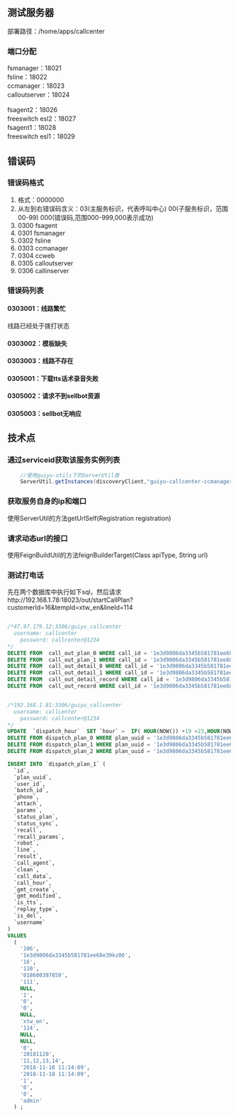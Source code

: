## 测试服务器 ##
部署路径：/home/apps/callcenter

### 端口分配 ###    
fsmanager：18021    
fsline：18022   
ccmanager：18023    
calloutserver：18024    

fsagent2：18026    
freeswitch esl2：18027    
fsagent1：18028    
freeswitch esl1：18029    
    
## 错误码 ##
### 错误码格式 ###
1. 格式：0000000
2. 从左到右错误码含义：03(主服务标识，代表呼叫中心) 00(子服务标识，范围00-99) 000(错误码,范围000-999,000表示成功)
3. 0300 fsagent
4. 0301 fsmanager
5. 0302 fsline
6. 0303 ccmanager
7. 0304 ccweb
8. 0305 calloutserver
9. 0306 callinserver

### 错误码列表 ###
#### 0303001：线路繁忙 ####
线路已经处于拨打状态
#### 0303002：模板缺失 ####
#### 0303003：线路不存在 ####
#### 0305001：下载tts话术录音失败 ####
#### 0305002：请求不到sellbot资源 ####
#### 0305003：sellbot无响应 ####

## 技术点 ##
###  通过serviceid获取该服务实例列表 ###
```java
    //使用guiyu-utils下的ServerUtil类
    ServerUtil.getInstances(discoveryClient,"guiyu-callcenter-ccmanager");
```

### 获取服务自身的ip和端口 ###
使用ServerUtil的方法getUrlSelf(Registration registration)

### 请求动态url的接口 ###
使用FeignBuildUtil的方法feignBuilderTarget(Class<T> apiType, String url)


### 测试打电话 ###
先在两个数据库中执行如下sql，然后请求http://192.168.1.78:18023/out/startCallPlan?customerId=16&tempId=xtw_en&lineId=114
```sql

/*47.97.179.12:3306/guiyu_callcenter
  username: callcenter
    password: callcenter@1234
*/
DELETE FROM  call_out_plan_0 WHERE call_id = '1e3d9806da3345b581781ee68e39kz06';
DELETE FROM  call_out_plan_1 WHERE call_id = '1e3d9806da3345b581781ee68e39kz06';
DELETE FROM  call_out_detail_0 WHERE call_id = '1e3d9806da3345b581781ee68e39kz06';
DELETE FROM  call_out_detail_1 WHERE call_id = '1e3d9806da3345b581781ee68e39kz06';
DELETE FROM  call_out_detail_record WHERE call_id = '1e3d9806da3345b581781ee68e39kz06';
DELETE FROM  call_out_record WHERE call_id = '1e3d9806da3345b581781ee68e39kz06';


/*192.168.1.81:3306/guiyu_callcenter
  username: callcenter
    password: callcenter@1234
*/
UPDATE  `dispatch_hour`  SET `hour` =  IF( HOUR(NOW()) +19 >23,HOUR(NOW()) -5,HOUR(NOW()) +19) WHERE dispatch_id  = '1e3d9806da3345b581781ee68e39kz06';
DELETE FROM dispatch_plan_0 WHERE plan_uuid = '1e3d9806da3345b581781ee68e39kz06';
DELETE FROM dispatch_plan_1 WHERE plan_uuid = '1e3d9806da3345b581781ee68e39kz06';
DELETE FROM dispatch_plan_2 WHERE plan_uuid = '1e3d9806da3345b581781ee68e39kz06';

INSERT INTO `dispatch_plan_1` (
  `id`,
  `plan_uuid`,
  `user_id`,
  `batch_id`,
  `phone`,
  `attach`,
  `params`,
  `status_plan`,
  `status_sync`,
  `recall`,
  `recall_params`,
  `robot`,
  `line`,
  `result`,
  `call_agent`,
  `clean`,
  `call_data`,
  `call_hour`,
  `gmt_create`,
  `gmt_modified`,
  `is_tts`,
  `replay_type`,
  `is_del`,
  `username`
) 
VALUES
  (
    '106',
    '1e3d9806da3345b581781ee68e39kz06',
    '16',
    '110',
    '018600397859',
    '111',
    NULL,
    '1',
    '0',
    '0',
    NULL,
    'xtw_en',
    '114',
    NULL,
    NULL,
    '0',
    '20181120',
    '11,12,13,14',
    '2018-11-18 11:14:09',
    '2018-11-18 11:14:09',
    '1',
    '0',
    '0',
    'admin'
  ) ;
```
















